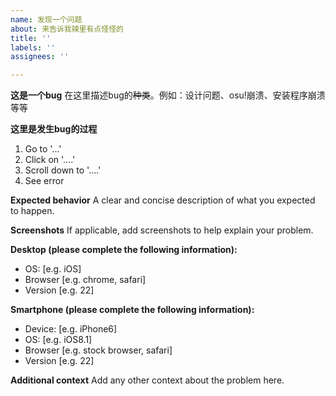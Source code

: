 ```yaml
---
name: 发现一个问题
about: 来告诉我辣里有点怪怪的
title: ''
labels: ''
assignees: ''

---
```


**这是一个bug** 
在这里描述bug的~~种类~~。例如：设计问题、osu!崩溃、安装程序崩溃等等

**这里是发生bug的过程**

1. Go to '...'
2. Click on '....'
3. Scroll down to '....'
4. See error

**Expected behavior**
A clear and concise description of what you expected to happen.

**Screenshots**
If applicable, add screenshots to help explain your problem.

**Desktop (please complete the following information):**
 - OS: [e.g. iOS]
 - Browser [e.g. chrome, safari]
 - Version [e.g. 22]

**Smartphone (please complete the following information):**
 - Device: [e.g. iPhone6]
 - OS: [e.g. iOS8.1]
 - Browser [e.g. stock browser, safari]
 - Version [e.g. 22]

**Additional context**
Add any other context about the problem here.